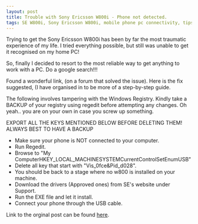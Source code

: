 ```yaml
---
layout: post
title: Trouble with Sony Ericsson W800i - Phone not detected.
tags: SE W800i, Sony Ericsson W800i, mobile phone pc connectivity, tips n tricks
---
```


Trying to get the Sony Ericsson W800i has been by far the most traumatic experience of my life. I tried everything possible, but still was unable to get it recognised on my home PC!

So, finally I decided to resort to the most reliable way to get anything to work with a PC. Do a google search!!!

Found a wonderful link, (on a forum that solved the issue). Here is the fix suggested, (I have organised in to be more of a step-by-step guide.

The following involves tampering with the Windows Registry. Kindly take a BACKUP of your registry using regedit before attempting any changes. Oh yeah.. you are on your own in case you screw up something.

EXPORT ALL THE KEYS MENTIONED BELOW BEFORE DELETING THEM! ALWAYS BEST TO HAVE A BACKUP

* Make sure your phone is NOT connected to your computer.
* Run Regedit.
* Browse to "My ComputerHKEY\_LOCAL\_MACHINESYSTEMCurrentControlSetEnumUSB"
* Delete all key that start with "Vis\_0fce&Pid\_d028".
* You should be back to a stage where no w800 is installed on your machine.
* Download the drivers (Approved ones) from SE's website under Support.
* Run the EXE file and let it install.
* Connect your phone through the USB cable.

Link to the orginal post can be found [here][0].



[0]: http://www.expansys.com/ft.aspx?i=125173&thread=827
